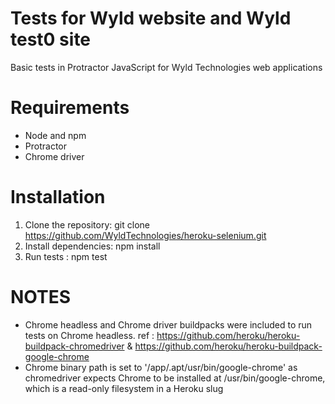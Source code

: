 # Tests for Wyld website and Wyld test0 site
Basic tests in Protractor JavaScript for Wyld Technologies web applications

# Requirements
* Node and npm
* Protractor
* Chrome driver

# Installation
1. Clone the repository: git clone https://github.com/WyldTechnologies/heroku-selenium.git
2. Install dependencies: npm install
3. Run tests : npm test 

# NOTES
* Chrome headless and Chrome driver buildpacks were included to run tests on Chrome headless. ref : https://github.com/heroku/heroku-buildpack-chromedriver & https://github.com/heroku/heroku-buildpack-google-chrome
* Chrome binary path is set to  '/app/.apt/usr/bin/google-chrome' as chromedriver expects Chrome to be installed at /usr/bin/google-chrome, which is a read-only filesystem in a Heroku slug
